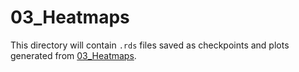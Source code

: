 # 03_Heatmaps

This directory will contain `.rds` files saved as checkpoints and plots generated from [03_Heatmaps](../../../scripts/analysis-combined/03_Heatmaps.R).
